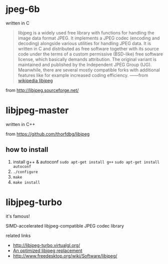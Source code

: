 
jpeg-6b
=======

written in C

 > libjpeg is a widely used free library with functions for handling the image data format JPEG. It implements a JPEG codec (encoding and decoding) alongside various utilities for handling JPEG data. It is written in C and distributed as free software together with its source code under the terms of a custom permissive (BSD-like) free software license, which basically demands attribution. The original variant is maintained and published by the Independent JPEG Group (IJG). Meanwhile, there are several mostly compatible forks with additional features like for example increased coding efficiency.
	——from [wikipedia libjpeg](http://en.wikipedia.org/wiki/Libjpeg)

from http://libjpeg.sourceforge.net/


libjpeg-master
==============

written in C++

from https://github.com/thorfdbg/libjpeg

how to install
--------------

 1. install g++ & autoconf `sudo apt-get install g++` `sudo apt-get install autoconf`
 1. `./configure`
 1. `make`
 1. `make install`


libjpeg-turbo
==============

it's famous!

SIMD-accelerated libjpeg-compatible JPEG codec library

related links
 * http://libjpeg-turbo.virtualgl.org/
 * [An optimized libjpeg replacement](https://launchpad.net/libjpeg-turbo)
 * http://www.freedesktop.org/wiki/Software/libjpeg/
